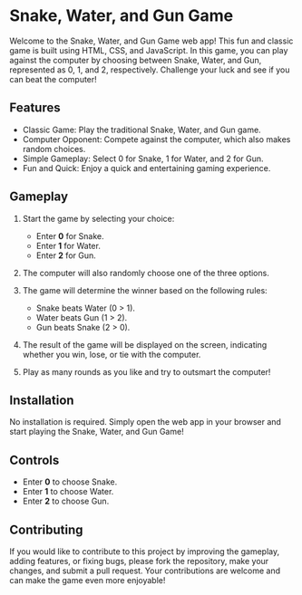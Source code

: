 # Snake, Water, and Gun Game

Welcome to the Snake, Water, and Gun Game web app! This fun and classic game is built using HTML, CSS, and JavaScript. In this game, you can play against the computer by choosing between Snake, Water, and Gun, represented as 0, 1, and 2, respectively. Challenge your luck and see if you can beat the computer!

## Features

- Classic Game: Play the traditional Snake, Water, and Gun game.
- Computer Opponent: Compete against the computer, which also makes random choices.
- Simple Gameplay: Select 0 for Snake, 1 for Water, and 2 for Gun.
- Fun and Quick: Enjoy a quick and entertaining gaming experience.

## Gameplay

1. Start the game by selecting your choice:
   - Enter **0** for Snake.
   - Enter **1** for Water.
   - Enter **2** for Gun.

2. The computer will also randomly choose one of the three options.

3. The game will determine the winner based on the following rules:
   - Snake beats Water (0 > 1).
   - Water beats Gun (1 > 2).
   - Gun beats Snake (2 > 0).

4. The result of the game will be displayed on the screen, indicating whether you win, lose, or tie with the computer.

5. Play as many rounds as you like and try to outsmart the computer!

## Installation

No installation is required. Simply open the web app in your browser and start playing the Snake, Water, and Gun Game!

## Controls

- Enter **0** to choose Snake.
- Enter **1** to choose Water.
- Enter **2** to choose Gun.

## Contributing

If you would like to contribute to this project by improving the gameplay, adding features, or fixing bugs, please fork the repository, make your changes, and submit a pull request. Your contributions are welcome and can make the game even more enjoyable!


